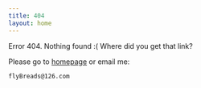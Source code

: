 ```yaml
---
title: 404
layout: home
---
```


Error 404. Nothing found :( Where did you get that link?

Please go to [homepage](./index.html) or email me:

    flyBreads@126.com

